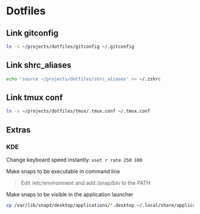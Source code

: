 # Dotfiles


## Link gitconfig

```bash
ln -s ~/projects/dotfiles/gitconfig ~/.gitconfig 
```

## Link shrc_aliases

```bash
echo 'source ~/projects/dotfiles/shrc_aliases' >> ~/.zshrc
```

## Link tmux conf

```bash
ln -s ~/projects/dotfiles/tmux/.tmux.conf ~/.tmux.conf
```

## Extras

### KDE

Change keyboard speed instantly: `xset r rate 250 100`

Make snaps to be executable in command line

  > Edit /etc/environment and add /snap/bin to the PATH

Make snaps to be visible in the application launcher
```bash
cp /var/lib/snapd/desktop/applications/*.desktop ~/.local/share/applications/ 
```